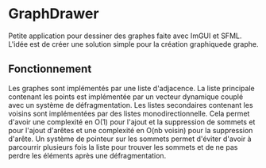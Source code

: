 # GraphDrawer
Petite application pour dessiner des graphes faite avec ImGUI et SFML.
L'idée est de créer une solution simple pour la création graphiquede graphe.

## Fonctionnement
Les graphes sont implémentés par une liste d'adjacence.
La liste principale contenant les points est implémentée par un vecteur dynamique couplé avec un système de défragmentation.
Les listes secondaires contenant les voisins sont implémentées par des listes monodirectionnelle.
Cela permet d'avoir une complexité en O(1) pour l'ajout et la suppression de sommets et pour l'ajout d'arêtes et une complexité en O(nb voisin) pour la suppression d'arête.
Un système de pointeur sur les sommets permet d'éviter d'avoir à parcourrir plusieurs fois la liste pour trouver les sommets et de ne pas perdre les éléments après une  défragmentation.
